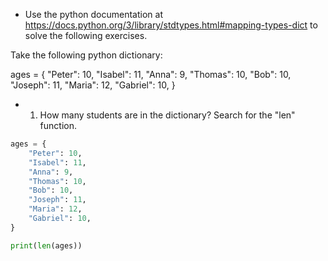 * Use the python documentation at https://docs.python.org/3/library/stdtypes.html#mapping-types-dict to solve the following exercises.

Take the following python dictionary:

ages = {
    "Peter": 10,
    "Isabel": 11,
    "Anna": 9,
    "Thomas": 10,
    "Bob": 10,
    "Joseph": 11,
    "Maria": 12,
    "Gabriel": 10,
}

* 1. How many students are in the dictionary? Search for the "len" function.

```python
ages = {
    "Peter": 10,
    "Isabel": 11,
    "Anna": 9,
    "Thomas": 10,
    "Bob": 10,
    "Joseph": 11,
    "Maria": 12,
    "Gabriel": 10,
}

print(len(ages))
```

